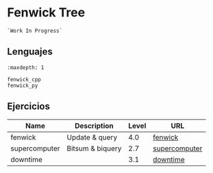 # Fenwick Tree

```{todo}
`Work In Progress`
```


## Lenguajes

```{toctree}
:maxdepth: 1

fenwick_cpp
fenwick_py
```


## Ejercicios

| Name          | Description      | Level | URL                                                             |
|---------------|------------------|-------|-----------------------------------------------------------------|
| fenwick       | Update & query   | 4.0   | [fenwick](https://open.kattis.com/problems/fenwick)             |
| supercomputer | Bitsum & biquery | 2.7   | [supercomputer](https://open.kattis.com/problems/supercomputer) |
| downtime      |                  | 3.1   | [downtime](https://open.kattis.com/problems/downtime)           |
